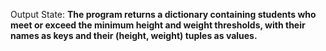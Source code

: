 Output State: **The program returns a dictionary containing students who meet or exceed the minimum height and weight thresholds, with their names as keys and their (height, weight) tuples as values.**